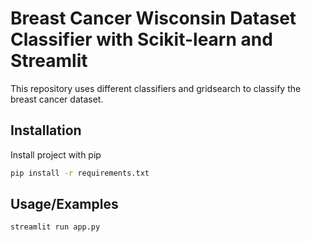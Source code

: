 
# Breast Cancer Wisconsin Dataset Classifier with Scikit-learn and Streamlit

This repository uses different classifiers and gridsearch to classify the breast cancer dataset.


## Installation

Install project with pip

```bash
pip install -r requirements.txt
```
    
## Usage/Examples

```bash
streamlit run app.py
```

